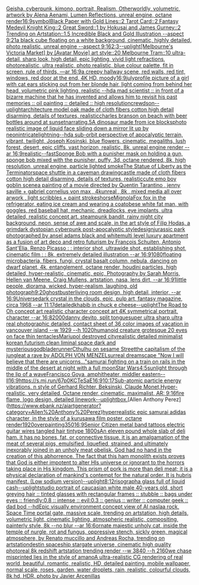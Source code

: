[Geisha, cyberpunk, kimono, portrait, Realism, Otherworldly, volumetric, artwork by Alena Aenami, Lumen Reflections, unreal engine, octane render](https://www.ebank.nz/aiartgenerator?category=Geisha%2C%20cyberpunk%2C%20kimono%2C%20portrait%2C%20Realism%2C%20Otherworldly%2C%20volumetric%2C%20artwork%20by%20Alena%20Aenami%2C%20Lumen%20Reflections%2C%20unreal%20engine%2C%20octane%20render)[16:9](https://www.ebank.nz/aiartgenerator?category=16%3A9)[symbol](https://www.ebank.nz/aiartgenerator?category=symbol)[Black Paper with Gold Lines::2 Tarot Card::2 Fantasy Medevil Knight King::2 Great Sword::1 by Hokusai and James Gurney::2 Trending on Artstation::1.5 Incredible Black and Gold Illustration --aspect 9:21](https://www.ebank.nz/aiartgenerator?category=Black%20Paper%20with%20Gold%20Lines%3A%3A2%20Tarot%20Card%3A%3A2%20Fantasy%20Medevil%20Knight%20King%3A%3A2%20Great%20Sword%3A%3A1%20by%20Hokusai%20and%20James%20Gurney%3A%3A2%20Trending%20on%20Artstation%3A%3A1.5%20Incredible%20Black%20and%20Gold%20Illustration%20--aspect%209%3A21)[a black cube floating on a white background, cinematic, highly detailed, photo realistic, unreal engine --aspect 9:16](https://www.ebank.nz/aiartgenerator?category=a%20black%20cube%20floating%20on%20a%20white%20background%2C%20cinematic%2C%20highly%20detailed%2C%20photo%20realistic%2C%20unreal%20engine%20--aspect%209%3A16)[2:3](https://www.ebank.nz/aiartgenerator?category=2%3A3)[--uplight](https://www.ebank.nz/aiartgenerator?category=--uplight)[[Melbourne's Victoria Market] by [Avatar Movie] art style::20 Melbourne Tram::10 ultra-detail, sharp look, high detail, epic lighting, vivid light refractions, photorealistic, ultra realistic, photo realistic, blue colour palette, fit in screen, rule of thirds, —ar 16:9](https://www.ebank.nz/aiartgenerator?category=%5BMelbourne%27s%20Victoria%20Market%5D%20by%20%5BAvatar%20Movie%5D%20art%20style%3A%3A20%20Melbourne%20Tram%3A%3A10%20ultra-detail%2C%20sharp%20look%2C%20high%20detail%2C%20epic%20lighting%2C%20vivid%20light%20refractions%2C%20photorealistic%2C%20ultra%20realistic%2C%20photo%20realistic%2C%20blue%20colour%20palette%2C%20fit%20in%20screen%2C%20rule%20of%20thirds%2C%20%E2%80%94ar%2016%3A9)[a creepy hallway scene, red walls, red tint, windows, red door at the end, 4K HD, moody](https://www.ebank.nz/aiartgenerator?category=a%20creepy%20hallway%20scene%2C%20red%20walls%2C%20red%20tint%2C%20windows%2C%20red%20door%20at%20the%20end%2C%204K%20HD%2C%20moody)[16:9](https://www.ebank.nz/aiartgenerator?category=16%3A9)[july](https://www.ebank.nz/aiartgenerator?category=july)[profile picture of a girl with cat ears sticking out from her blonde hair, light coming from behind her head, volumetric pink lighting, realistic --hd](https://www.ebank.nz/aiartgenerator?category=profile%20picture%20of%20a%20girl%20with%20cat%20ears%20sticking%20out%20from%20her%20blonde%20hair%2C%20light%20coming%20from%20behind%20her%20head%2C%20volumetric%20pink%20lighting%2C%20realistic%20--hd)[a mad scientist ::  in front of a bizarre machine that he has invented and allows him to revisit his past memories :: oil painting :: detailed :: high resolution](https://www.ebank.nz/aiartgenerator?category=a%20mad%20scientist%20%3A%3A%20%20in%20front%20of%20a%20bizarre%20machine%20that%20he%20has%20invented%20and%20allows%20him%20to%20revisit%20his%20past%20memories%20%3A%3A%20oil%20painting%20%3A%3A%20detailed%20%3A%3A%20high%20resolution)[crewdson](https://www.ebank.nz/aiartgenerator?category=crewdson)[--uplight](https://www.ebank.nz/aiartgenerator?category=--uplight)[architecture model,oak made of cloth fibers cotton high detail disarming, details of textures, realistic](https://www.ebank.nz/aiartgenerator?category=architecture%20model%2Coak%20made%20of%20cloth%20fibers%20cotton%20high%20detail%20disarming%2C%20details%20of%20textures%2C%20realistic)[charles branson on beach with beer bottles around at sunset](https://www.ebank.nz/aiartgenerator?category=charles%20branson%20on%20beach%20with%20beer%20bottles%20around%20at%20sunset)[narrating](https://www.ebank.nz/aiartgenerator?category=narrating)[.5](https://www.ebank.nz/aiartgenerator?category=.5)[A dinosaur made from ice blocks](https://www.ebank.nz/aiartgenerator?category=A%20dinosaur%20made%20from%20ice%20blocks)[photo realistic image of liquid face sliding down a mirror lit up by neon](https://www.ebank.nz/aiartgenerator?category=photo%20realistic%20image%20of%20liquid%20face%20sliding%20down%20a%20mirror%20lit%20up%20by%20neon)[intricate](https://www.ebank.nz/aiartgenerator?category=intricate)[lightning](https://www.ebank.nz/aiartgenerator?category=lightning)[--hd](https://www.ebank.nz/aiartgenerator?category=--hd)[a sub-orbit perspective of apocalyptic terrain, vibrant, twilight, Joseph Kosinski, blue flowers, cinematic, megaliths, lush forest, desert, epic cliffs, vast horizon, realistic, 8k, unreal engine render --ar 16:9](https://www.ebank.nz/aiartgenerator?category=a%20sub-orbit%20perspective%20of%20apocalyptic%20terrain%2C%20vibrant%2C%20twilight%2C%20Joseph%20Kosinski%2C%20blue%20flowers%2C%20cinematic%2C%20megaliths%2C%20lush%20forest%2C%20desert%2C%20epic%20cliffs%2C%20vast%20horizon%2C%20realistic%2C%208k%2C%20unreal%20engine%20render%20--ar%2016%3A9)[realistic](https://www.ebank.nz/aiartgenerator?category=realistic)[--fast](https://www.ebank.nz/aiartgenerator?category=--fast)[Sponge Bob with a punisher mask on holding a gun, sponge bob mixed with the punisher, puffy, 3d, octane rendered, 8k, high resolution, unreal engine, particle lighted smoke](https://www.ebank.nz/aiartgenerator?category=Sponge%20Bob%20with%20a%20punisher%20mask%20on%20holding%20a%20gun%2C%20sponge%20bob%20mixed%20with%20the%20punisher%2C%20puffy%2C%203d%2C%20octane%20rendered%2C%208k%2C%20high%20resolution%2C%20unreal%20engine%2C%20particle%20lighted%20smoke)[The Statue of Liberty as the Terminator](https://www.ebank.nz/aiartgenerator?category=The%20Statue%20of%20Liberty%20as%20the%20Terminator)[space shuttle in a caveman drawing](https://www.ebank.nz/aiartgenerator?category=space%20shuttle%20in%20a%20caveman%20drawing)[castle made of cloth fibers cotton high detail disarming, details of textures, realistic](https://www.ebank.nz/aiartgenerator?category=castle%20made%20of%20cloth%20fibers%20cotton%20high%20detail%20disarming%2C%20details%20of%20textures%2C%20realistic)[cute emo boy goblin scene](https://www.ebank.nz/aiartgenerator?category=cute%20emo%20boy%20goblin%20scene)[a painting of  a movie directed by Quentin Tarantino   , jenny saville +  gabriel cornelius von max  , 4kunreal , 8k , mixed media all over arwork , light scribbles + paint strokes](https://www.ebank.nz/aiartgenerator?category=a%20painting%20of%20%20a%20movie%20directed%20by%20Quentin%20Tarantino%20%20%20%2C%20jenny%20saville%20%2B%20%20gabriel%20cornelius%20von%20max%20%20%2C%204kunreal%20%2C%208k%20%2C%20mixed%20media%20all%20over%20arwork%20%2C%20light%20scribbles%20%2B%20paint%20strokes)[horse](https://www.ebank.nz/aiartgenerator?category=horse)[](https://www.ebank.nz/aiartgenerator?category=)[Mignola](https://www.ebank.nz/aiartgenerator?category=Mignola)[Fox fox in the refrigerator, eating ice cream and wearing a coat](https://www.ebank.nz/aiartgenerator?category=Fox%20fox%20in%20the%20refrigerator%2C%20eating%20ice%20cream%20and%20wearing%20a%20coat)[obese white fat man, with goggles, red baseball hat, mechanic, dreadlocks, eye implants, ultra detailed, realistic concept art. steampunk bandit, rainy night city background, neon, sense of awe and scale, in the art style of Filip Hodas, a grimdark dystopian cyberpunk post-apocalyptic style](https://www.ebank.nz/aiartgenerator?category=obese%20white%20fat%20man%2C%20with%20goggles%2C%20red%20baseball%20hat%2C%20mechanic%2C%20dreadlocks%2C%20eye%20implants%2C%20ultra%20detailed%2C%20realistic%20concept%20art.%20steampunk%20bandit%2C%20rainy%20night%20city%20background%2C%20neon%2C%20sense%20of%20awe%20and%20scale%2C%20in%20the%20art%20style%20of%20Filip%20Hodas%2C%20a%20grimdark%20dystopian%20cyberpunk%20post-apocalyptic%20style)[design](https://www.ebank.nz/aiartgenerator?category=design)[jurassic park photographed by ansel adams black and white](https://www.ebank.nz/aiartgenerator?category=jurassic%20park%20photographed%20by%20ansel%20adams%20black%20and%20white)[multi level luxury apartment as a fusion of art deco and retro futurism by François Schuiten, Antonio Sant'Elia, Renzo Picasso : : interior shot, ultrawide shot, establishing shot, cinematic film : : 8k, extremely detailed illustration --ar 16:9](https://www.ebank.nz/aiartgenerator?category=multi%20level%20luxury%20apartment%20as%20a%20fusion%20of%20art%20deco%20and%20retro%20futurism%20by%20Fran%C3%A7ois%20Schuiten%2C%20Antonio%20Sant%27Elia%2C%20Renzo%20Picasso%20%3A%20%3A%20interior%20shot%2C%20ultrawide%20shot%2C%20establishing%20shot%2C%20cinematic%20film%20%3A%20%3A%208k%2C%20extremely%20detailed%20illustration%20--ar%2016%3A9)[1080](https://www.ebank.nz/aiartgenerator?category=1080)[floating microbacteria, fibers, fungi, crystal basalt column, nebula, dancing on dwarf planet, 4k, entanglement, octane render, houdini particles, high detailed, hyper-realistic, cinematic, epic, Photography by Sarah Morris, Hellen van Meene, Craig Mullens, artstation, nasa, lens dirt, --ar 16:9](https://www.ebank.nz/aiartgenerator?category=floating%20microbacteria%2C%20fibers%2C%20fungi%2C%20crystal%20basalt%20column%2C%20nebula%2C%20dancing%20on%20dwarf%20planet%2C%204k%2C%20entanglement%2C%20octane%20render%2C%20houdini%20particles%2C%20high%20detailed%2C%20hyper-realistic%2C%20cinematic%2C%20epic%2C%20Photography%20by%20Sarah%20Morris%2C%20Hellen%20van%20Meene%2C%20Craig%20Mullens%2C%20artstation%2C%20nasa%2C%20lens%20dirt%2C%20--ar%2016%3A9)[1](https://www.ebank.nz/aiartgenerator?category=1)[little people, diorama, wicked, hyper-realism, laughing, old photograph](https://www.ebank.nz/aiartgenerator?category=little%20people%2C%20diorama%2C%20wicked%2C%20hyper-realism%2C%20laughing%2C%20old%20photograph)[9:20](https://www.ebank.nz/aiartgenerator?category=9%3A20)[ghostbuster](https://www.ebank.nz/aiartgenerator?category=ghostbuster)[living room design, high detail, interior, --ar 16:9](https://www.ebank.nz/aiartgenerator?category=living%20room%20design%2C%20high%20detail%2C%20interior%2C%20--ar%2016%3A9)[Universe](https://www.ebank.nz/aiartgenerator?category=Universe)[dark crystal in the clouds, epic, pulp art, fantasy magazine, circa 1968 --ar 11:17](https://www.ebank.nz/aiartgenerator?category=dark%20crystal%20in%20the%20clouds%2C%20epic%2C%20pulp%20art%2C%20fantasy%20magazine%2C%20circa%201968%20--ar%2011%3A17)[detailed](https://www.ebank.nz/aiartgenerator?category=detailed)[khabib in chuck e cheese](https://www.ebank.nz/aiartgenerator?category=khabib%20in%20chuck%20e%20cheese)[--uplight](https://www.ebank.nz/aiartgenerator?category=--uplight)[The Road to Oh concept art realistic character concept art 4K symmetrical portrait, character --ar 16:8](https://www.ebank.nz/aiartgenerator?category=The%20Road%20to%20Oh%20concept%20art%20realistic%20character%20concept%20art%204K%20symmetrical%20portrait%2C%20character%20--ar%2016%3A8)[2000](https://www.ebank.nz/aiartgenerator?category=2000)[danny devito, split tongue](https://www.ebank.nz/aiartgenerator?category=danny%20devito%2C%20split%20tongue)[super ultra sharp,ultra real photographic detailed, contact sheet of 36 color images of vacation in vancouver island  --w 1929 --h 1020](https://www.ebank.nz/aiartgenerator?category=super%20ultra%20sharp%2Cultra%20real%20photographic%20detailed%2C%20contact%20sheet%20of%2036%20color%20images%20of%20vacation%20in%20vancouver%20island%20%20--w%201929%20--h%201020)[humanoid creature grotesque 20 eyes on face thin tentacles](https://www.ebank.nz/aiartgenerator?category=humanoid%20creature%20grotesque%2020%20eyes%20on%20face%20thin%20tentacles)[Mariupol destroyed city](https://www.ebank.nz/aiartgenerator?category=Mariupol%20destroyed%20city)[realistic detailed minimalist korean futurism clean liminal space dark and mysterious](https://www.ebank.nz/aiartgenerator?category=realistic%20detailed%20minimalist%20korean%20futurism%20clean%20liminal%20space%20dark%20and%20mysterious)[god](https://www.ebank.nz/aiartgenerator?category=god)[bladerunner](https://www.ebank.nz/aiartgenerator?category=bladerunner)[Cthulhu on sesame Street](https://www.ebank.nz/aiartgenerator?category=Cthulhu%20on%20sesame%20Street)[the capitalism of the jungle](https://www.ebank.nz/aiartgenerator?category=the%20capitalism%20of%20the%20jungle)[at a rave by ADOLPH VON MENZEL](https://www.ebank.nz/aiartgenerator?category=at%20a%20rave%20by%20ADOLPH%20VON%20MENZEL)[surreal dreamscape "Now I will believe that there are unicorns..."](https://www.ebank.nz/aiartgenerator?category=surreal%20dreamscape%20%22Now%20I%20will%20believe%20that%20there%20are%20unicorns...%22)[samurai fighting on a train on rails in the middle of the desert at night with a full moon](https://www.ebank.nz/aiartgenerator?category=samurai%20fighting%20on%20a%20train%20on%20rails%20in%20the%20middle%20of%20the%20desert%20at%20night%20with%20a%20full%20moon)[Star Wars](https://www.ebank.nz/aiartgenerator?category=Star%20Wars)[4:5](https://www.ebank.nz/aiartgenerator?category=4%3A5)[sunlight through the lip of a wave](https://www.ebank.nz/aiartgenerator?category=sunlight%20through%20the%20lip%20of%20a%20wave)[Francisco Goya, amphitheater, middler eastern](https://www.ebank.nz/aiartgenerator?category=Francisco%20Goya%2C%20amphitheater%2C%20middler%20eastern)[--ll](https://www.ebank.nz/aiartgenerator?category=--ll)[16:9](https://www.ebank.nz/aiartgenerator?category=16%3A9)[<https://s.mj.run/67p0KCTeSaE>](https://www.ebank.nz/aiartgenerator?category=%3Chttps%3A//s.mj.run/67p0KCTeSaE%3E)[16:9](https://www.ebank.nz/aiartgenerator?category=16%3A9)[10:17](https://www.ebank.nz/aiartgenerator?category=10%3A17)[Sub-atomic particle energy vibrations, n style of Gerhard Richter, Beksinski, Claude Monet,Hyper-realistic, very detailed, Octane render,  cinematic, maximalist, AR: 9:16](https://www.ebank.nz/aiartgenerator?category=Sub-atomic%20particle%20energy%20vibrations%2C%20n%20style%20of%20Gerhard%20Richter%2C%20Beksinski%2C%20Claude%20Monet%2CHyper-realistic%2C%20very%20detailed%2C%20Octane%20render%2C%20%20cinematic%2C%20maximalist%2C%20AR%3A%209%3A16)[fire flame, logo design, detailed linework](https://www.ebank.nz/aiartgenerator?category=fire%20flame%2C%20logo%20design%2C%20detailed%20linework)[--uplight](https://www.ebank.nz/aiartgenerator?category=--uplight)[box.](https://www.ebank.nz/aiartgenerator?category=box.)[Allen Anthony Perez](https://www.ebank.nz/aiartgenerator?category=Allen%20Anthony%20Perez)[hyperrealistic epic samurai adidas character, in the style of a kurusawa film poster, octane render](https://www.ebank.nz/aiartgenerator?category=hyperrealistic%20epic%20samurai%20adidas%20character%2C%20in%20the%20style%20of%20a%20kurusawa%20film%20poster%2C%20octane%20render)[1920](https://www.ebank.nz/aiartgenerator?category=1920)[over](https://www.ebank.nz/aiartgenerator?category=over)[painting](https://www.ebank.nz/aiartgenerator?category=painting)[350](https://www.ebank.nz/aiartgenerator?category=350)[16:9](https://www.ebank.nz/aiartgenerator?category=16%3A9)[Senior Citizen metal band tattoos electric guitar wires tangled hair tintype 1800s](https://www.ebank.nz/aiartgenerator?category=Senior%20Citizen%20metal%20band%20tattoos%20electric%20guitar%20wires%20tangled%20hair%20tintype%201800s)[An eleven pound whole slab of deli ham. it has no bones, fat, or connective tissue. it is an amalgamation of the meat of several pigs, emulsified, liquefied, strained, and ultimately inexorably joined in an unholy meat obelisk. God had no hand in the creation of this abhorrence. The fact that this ham monolith exists proves that God is either impotent to alter HIs universe or ignorant to the horrors taking place in His kingdom. This prism of pork is more than deli meat; it is a physical declaration of mankind's contempt for the natural order. It is hubris manifest. (Low sodium version)](https://www.ebank.nz/aiartgenerator?category=An%20eleven%20pound%20whole%20slab%20of%20deli%20ham.%20it%20has%20no%20bones%2C%20fat%2C%20or%20connective%20tissue.%20it%20is%20an%20amalgamation%20of%20the%20meat%20of%20several%20pigs%2C%20emulsified%2C%20liquefied%2C%20strained%2C%20and%20ultimately%20inexorably%20joined%20in%20an%20unholy%20meat%20obelisk.%20God%20had%20no%20hand%20in%20the%20creation%20of%20this%20abhorrence.%20The%20fact%20that%20this%20ham%20monolith%20exists%20proves%20that%20God%20is%20either%20impotent%20to%20alter%20HIs%20universe%20or%20ignorant%20to%20the%20horrors%20taking%20place%20in%20His%20kingdom.%20This%20prism%20of%20pork%20is%20more%20than%20deli%20meat%3B%20it%20is%20a%20physical%20declaration%20of%20mankind%27s%20contempt%20for%20the%20natural%20order.%20It%20is%20hubris%20manifest.%20%28Low%20sodium%20version%29)[--uplight](https://www.ebank.nz/aiartgenerator?category=--uplight)[8:12](https://www.ebank.nz/aiartgenerator?category=8%3A12)[risograph](https://www.ebank.nz/aiartgenerator?category=risograph)[a glass full of liquid cash](https://www.ebank.nz/aiartgenerator?category=a%20glass%20full%20of%20liquid%20cash)[--uplight](https://www.ebank.nz/aiartgenerator?category=--uplight)[studio portrait of caucasian white male 40-years old, short greying hair :: tinted glasses with rectangular frames :: stubble :: bags under eyes :: friendly:0.8 :: intense :: evil:0.3 :: genius :: writer :: computer geek :: dad bod --hd](https://www.ebank.nz/aiartgenerator?category=studio%20portrait%20of%20caucasian%20white%20male%2040-years%20old%2C%20short%20greying%20hair%20%3A%3A%20tinted%20glasses%20with%20rectangular%20frames%20%3A%3A%20stubble%20%3A%3A%20bags%20under%20eyes%20%3A%3A%20friendly%3A0.8%20%3A%3A%20intense%20%3A%3A%20evil%3A0.3%20%3A%3A%20genius%20%3A%3A%20writer%20%3A%3A%20computer%20geek%20%3A%3A%20dad%20bod%20--hd)[Epic visually environment concept view of Al naslaa rock, Space Time portal gate, massive scale, trending on artstation, high details, volumetric light, cinematic lighting, atmospheric realistic, compositing, painterly style, 8k --no blur --ar 16:6](https://www.ebank.nz/aiartgenerator?category=Epic%20visually%20environment%20concept%20view%20of%20Al%20naslaa%20rock%2C%20Space%20Time%20portal%20gate%2C%20massive%20scale%2C%20trending%20on%20artstation%2C%20high%20details%2C%20volumetric%20light%2C%20cinematic%20lighting%2C%20atmospheric%20realistic%2C%20compositing%2C%20painterly%20style%2C%208k%20--no%20blur%20--ar%2016%3A6)[ornate majestic unholy cat, inside the temple of nurgle, rot and fungus, oppressive stench, sickly green, magical atmosphere, by Renato muccillo and Andreas Rocha, trending on artstation](https://www.ebank.nz/aiartgenerator?category=ornate%20majestic%20unholy%20cat%2C%20inside%20the%20temple%20of%20nurgle%2C%20rot%20and%20fungus%2C%20oppressive%20stench%2C%20sickly%20green%2C%20magical%20atmosphere%2C%20by%20Renato%20muccillo%20and%20Andreas%20Rocha%2C%20trending%20on%20artstation)[destin spaceship stargate universe, cinematic high quality photoreal 8k redshift artstation trending render --w 3840 --h 2160](https://www.ebank.nz/aiartgenerator?category=destin%20spaceship%20stargate%20universe%2C%20cinematic%20high%20quality%20photoreal%208k%20redshift%20artstation%20trending%20render%20--w%203840%20--h%202160)[we chase misprinted lies in the style of amano](https://www.ebank.nz/aiartgenerator?category=we%20chase%20misprinted%20lies%20in%20the%20style%20of%20amano)[A ultra-realistic CG rendering of real world, beautiful, romantic, realistic, HD, detailed painting, mobile wallpaper, normal scale, roses, garden, water droplets, rain, realistic, colourful clouds, 8k hd, HDR, photo by Javier Arcenillas](https://www.ebank.nz/aiartgenerator?category=A%20ultra-realistic%20CG%20rendering%20of%20real%20world%2C%20beautiful%2C%20romantic%2C%20realistic%2C%20HD%2C%20detailed%20painting%2C%20mobile%20wallpaper%2C%20normal%20scale%2C%20roses%2C%20garden%2C%20water%20droplets%2C%20rain%2C%20realistic%2C%20colourful%20clouds%2C%208k%20hd%2C%20HDR%2C%20photo%20by%20Javier%20Arcenillas)